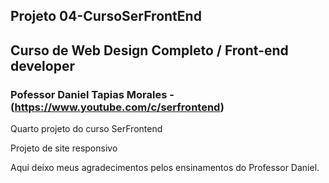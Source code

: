 ## Projeto 04-CursoSerFrontEnd
## Curso de Web Design Completo / Front-end developer
### Pofessor Daniel Tapias Morales - (https://www.youtube.com/c/serfrontend)
 Quarto projeto do curso SerFrontend
 
 Projeto de site responsivo
 
 Aqui deixo meus agradecimentos pelos ensinamentos do Professor Daniel.
